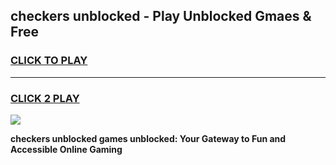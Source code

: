 
## checkers unblocked - Play Unblocked Gmaes & Free
<h3>
<a href="https://news.freeplayer.one?title=checkers_unblocked&ref=16F">CLICK TO PLAY</a></h3>
<hr>

<h3>
<a href="https://news.freeplayer.one?title=checkers_unblocked&ref=16F">CLICK 2 PLAY</a>
  
</h3>

<a href="https://news.freeplayer.one?title=checkers_unblocked&ref=16F/"><img src="https://clearcache.store/games.png"></a>


**checkers unblocked games unblocked: Your Gateway to Fun and Accessible Online Gaming**
